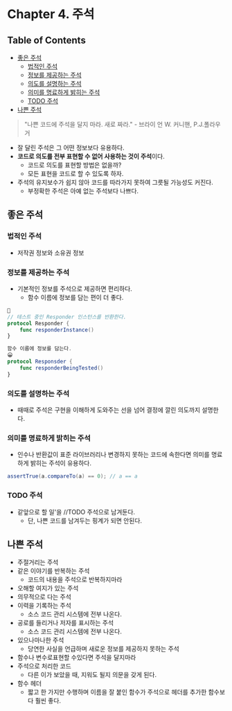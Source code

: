 # Chapter 4. 주석

## Table of Contents

- [좋은 주석](#좋은-주석)
  - [법적인 주석](#법적인-주석)
  - [정보를 제공하는 주석](#정보를-제공하는-주석)
  - [의도를 설명하는 주석](#의도를-설명하는-주석)
  - [의미를 명료하게 밝히는 주석](#의미를-명료하게-밝히는-주석)
  - [TODO 주석](#TODO-주석)
- [나쁜 주석](#나쁜-주석)

> "나쁜 코드에 주석을 달지 마라. 새로 짜라." - 브라이 언 W. 커니핸, P.J.폴라우거

- 잘 달린 주석은 그 어떤 정보보다 유용하다.
- **코드로 의도를 전부 표현할 수 없어 사용하는 것이 주석**이다.
  - 코드로 의도를 표현할 방법은 없을까?
  - 모든 표현을 코드로 할 수 있도록 하자.
- 주석의 유지보수가 쉽지 않아 코드를 따라가지 못하여 그릇될 가능성도 커진다.
  - 부정확한 주석은 아예 없는 주석보다 나쁘다.

## 좋은 주석

### 법적인 주석

- 저작권 정보와 소유권 정보

### 정보를 제공하는 주석

- 기본적인 정보를 주석으로 제공하면 편리하다.
  - 함수 이름에 정보를 담는 편이 더 좋다.

```swift
🙂 
// 테스트 중인 Responder 인스턴스를 반환한다.
protocol Responder {
    func responderInstance()
}

함수 이름에 정보를 담는다.
😀
protocol Responsder {
	func responderBeingTested()
}
```

### 의도를 설명하는 주석

- 때때로 주석은 구현을 이해하게 도와주는 선을 넘어 결정에 깔린 의도까지 설명한다.

### 의미를 명료하게 밝히는 주석

- 인수나 반환값이 표준 라이브러리나 변경하지 못하는 코드에 속한다면 의미를 명료하게 밝히는 주석이 유용하다.

```java
assertTrue(a.compareTo(a) == 0); // a == a
```

### TODO 주석

- 같앞으로 할 일'을 //TODO 주석으로 남겨둔다.
  - 단, 나쁜 코드를 남겨두는 핑계가 되면 안된다.

## 나쁜 주석

- 주절거리는 주석
- 같은 이야기를 반복하는 주석
  - 코드의 내용을 주석으로 반복하지마라
- 오해할 여지가 있는 주석
- 의무적으로 다는 주석
- 이력을 기록하는 주석
  - 소스 코드 관리 시스템에 전부 나온다.
- 공로를 들리거나 저자를 표시하는 주석
  - 소스 코드 관리 시스템에 전부 나온다.
- 있으나마나한 주석
  - 당연한 사실을 언급하며 새로운 정보를 제공하지 못하는 주석 
- 함수나 변수로표현할 수있다면 주석을 달지마라
- 주석으로 처리한 코드
  - 다른 이가 보았을 때, 지워도 될지 의문을 갖게 된다.
- 함수 헤더
  - 짧고 한 가지만 수행하며 이름을 잘 붙인 함수가 주석으로 헤더를 추가한 함수보다 훨씬 좋다.